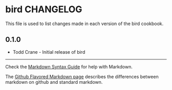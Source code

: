 bird CHANGELOG
==============

This file is used to list changes made in each version of the bird cookbook.

0.1.0
-----
- Todd Crane - Initial release of bird

- - -
Check the [Markdown Syntax Guide](http://daringfireball.net/projects/markdown/syntax) for help with Markdown.

The [Github Flavored Markdown page](http://github.github.com/github-flavored-markdown/) describes the differences between markdown on github and standard markdown.
